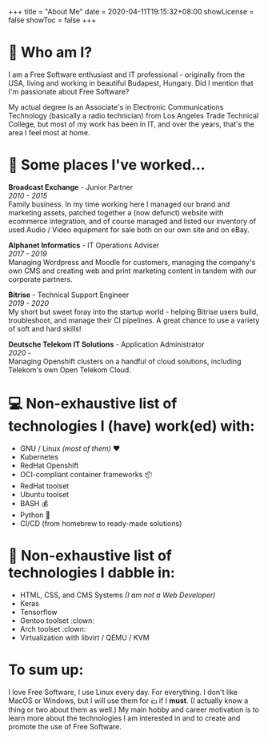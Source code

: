 +++
title = "About Me"
date = 2020-04-11T19:15:32+08:00
showLicense = false
showToc = false
+++

# :japanese_ogre: Who am I?

I am a Free Software enthusiast and IT professional - originally from the USA, living and working in beautiful Budapest, Hungary. Did I mention that I'm passionate about Free Software?

My actual degree is an Associate's in Electronic Communications Technology (basically a radio technician) from Los Angeles Trade Technical College, but most of my work has been in IT, and over the years, that's the area I feel most at home.  

# :briefcase: Some places I've worked...

**Broadcast Exchange** - Junior Partner  
*2010 - 2015*  
Family business. In my time working here I managed our brand and marketing assets, patched together a (now defunct) website with ecommerce integration, and of course managed and listed our inventory of used Audio / Video equipment for sale both on our own site and on eBay.

**Alphanet Informatics** - IT Operations Adviser  
*2017 - 2019*  
Managing Wordpress and Moodle for customers, managing the company's own CMS and creating web and print marketing content in tandem with our corporate partners.

**Bitrise** - Technical Support Engineer  
*2019 - 2020*  
My short but sweet foray into the startup world - helping Bitrise users build, troubleshoot, and manage their CI pipelines. A great chance to use a variety of soft and hard skills!

**Deutsche Telekom IT Solutions** - Application Administrator  
*2020 -*  
Managing Openshift clusters on a handful of cloud solutions, including Telekom's own Open Telekom Cloud.  

# :computer: Non-exhaustive list of technologies I (have) work(ed) with:

* GNU / Linux *(most of them)* :heart:
* Kubernetes
* RedHat Openshift
* OCI-compliant container frameworks :package:
* RedHat toolset
* Ubuntu toolset
* BASH :moneybag:
* Python :snake:
* CI/CD (from homebrew to ready-made solutions)

# :test_tube: Non-exhaustive list of technologies I dabble in:

* HTML, CSS, and CMS Systems *(I am not a Web Developer)*
* Keras
* Tensorflow
* Gentoo toolset :clown:
* Arch toolset :clown:
* Virtualization with libvirt / QEMU / KVM

# To sum up:
I love Free Software, I use Linux every day. For everything. I don't like MacOS or Windows, but I will use them for :dollar: if I **must**. (I actually know a thing or two about them as well.) My main hobby and career motivation is to learn more about the technologies I am interested in and to create and promote the use of Free Software.
